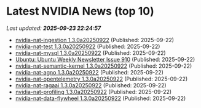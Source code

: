# Latest NVIDIA News (top 10)
_Last updated: **2025-09-23 22:24:57**_

- [nvidia-nat-ingestion 1.3.0a20250922](https://pypi.org/project/nvidia-nat-ingestion/1.3.0a20250922/) (Published: 2025-09-22)
- [nvidia-nat-test 1.3.0a20250922](https://pypi.org/project/nvidia-nat-test/1.3.0a20250922/) (Published: 2025-09-22)
- [nvidia-nat-mysql 1.3.0a20250922](https://pypi.org/project/nvidia-nat-mysql/1.3.0a20250922/) (Published: 2025-09-22)
- [Ubuntu: Ubuntu Weekly Newsletter Issue 910](https://fridge.ubuntu.com/2025/09/22/ubuntu-weekly-newsletter-issue-910/) (Published: 2025-09-22)
- [nvidia-nat-semantic-kernel 1.3.0a20250922](https://pypi.org/project/nvidia-nat-semantic-kernel/1.3.0a20250922/) (Published: 2025-09-22)
- [nvidia-nat-agno 1.3.0a20250922](https://pypi.org/project/nvidia-nat-agno/1.3.0a20250922/) (Published: 2025-09-22)
- [nvidia-nat-opentelemetry 1.3.0a20250922](https://pypi.org/project/nvidia-nat-opentelemetry/1.3.0a20250922/) (Published: 2025-09-22)
- [nvidia-nat-ragaai 1.3.0a20250922](https://pypi.org/project/nvidia-nat-ragaai/1.3.0a20250922/) (Published: 2025-09-22)
- [nvidia-nat-profiling 1.3.0a20250922](https://pypi.org/project/nvidia-nat-profiling/1.3.0a20250922/) (Published: 2025-09-22)
- [nvidia-nat-data-flywheel 1.3.0a20250922](https://pypi.org/project/nvidia-nat-data-flywheel/1.3.0a20250922/) (Published: 2025-09-22)
